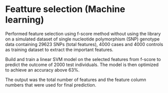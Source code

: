 # Featture selection (Machine learning)

Performed feature selection using f-score method without using the library on a simulated dataset of single nucleotide polymorphism (SNP) genotype data containing 29623 SNPs (total features), 4000 cases and 4000 controls as training dataset to extract the important features.

Build and train a linear SVM model on the selected features from f-score to predict the outcome of 2000 test individuals. The model is then optimized to achieve an accuracy above 63%.

The output was the total number of features and the feature column numbers that were used for final prediction. 

